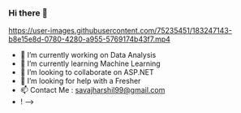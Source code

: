 ### Hi there 👋

https://user-images.githubusercontent.com/75235451/183247143-b8e15e8d-0780-4280-a955-5769174b43f7.mp4


- 🔭 I’m currently working on Data Analysis
- 🌱 I’m currently learning Machine Learning
- 👯 I’m looking to collaborate on ASP.NET 
- 🤔 I’m looking for help with a Fresher
- 📫 Contact Me : savajharshil99@gmail.com
- !
-->
